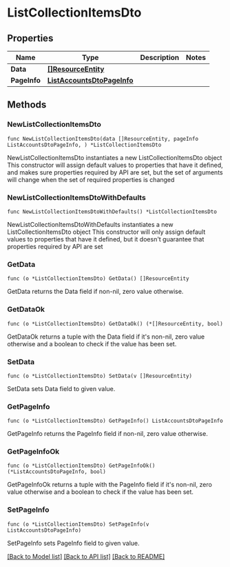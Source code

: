 # ListCollectionItemsDto

## Properties

Name | Type | Description | Notes
------------ | ------------- | ------------- | -------------
**Data** | [**[]ResourceEntity**](ResourceEntity.md) |  | 
**PageInfo** | [**ListAccountsDtoPageInfo**](ListAccountsDtoPageInfo.md) |  | 

## Methods

### NewListCollectionItemsDto

`func NewListCollectionItemsDto(data []ResourceEntity, pageInfo ListAccountsDtoPageInfo, ) *ListCollectionItemsDto`

NewListCollectionItemsDto instantiates a new ListCollectionItemsDto object
This constructor will assign default values to properties that have it defined,
and makes sure properties required by API are set, but the set of arguments
will change when the set of required properties is changed

### NewListCollectionItemsDtoWithDefaults

`func NewListCollectionItemsDtoWithDefaults() *ListCollectionItemsDto`

NewListCollectionItemsDtoWithDefaults instantiates a new ListCollectionItemsDto object
This constructor will only assign default values to properties that have it defined,
but it doesn't guarantee that properties required by API are set

### GetData

`func (o *ListCollectionItemsDto) GetData() []ResourceEntity`

GetData returns the Data field if non-nil, zero value otherwise.

### GetDataOk

`func (o *ListCollectionItemsDto) GetDataOk() (*[]ResourceEntity, bool)`

GetDataOk returns a tuple with the Data field if it's non-nil, zero value otherwise
and a boolean to check if the value has been set.

### SetData

`func (o *ListCollectionItemsDto) SetData(v []ResourceEntity)`

SetData sets Data field to given value.


### GetPageInfo

`func (o *ListCollectionItemsDto) GetPageInfo() ListAccountsDtoPageInfo`

GetPageInfo returns the PageInfo field if non-nil, zero value otherwise.

### GetPageInfoOk

`func (o *ListCollectionItemsDto) GetPageInfoOk() (*ListAccountsDtoPageInfo, bool)`

GetPageInfoOk returns a tuple with the PageInfo field if it's non-nil, zero value otherwise
and a boolean to check if the value has been set.

### SetPageInfo

`func (o *ListCollectionItemsDto) SetPageInfo(v ListAccountsDtoPageInfo)`

SetPageInfo sets PageInfo field to given value.



[[Back to Model list]](../README.md#documentation-for-models) [[Back to API list]](../README.md#documentation-for-api-endpoints) [[Back to README]](../README.md)


